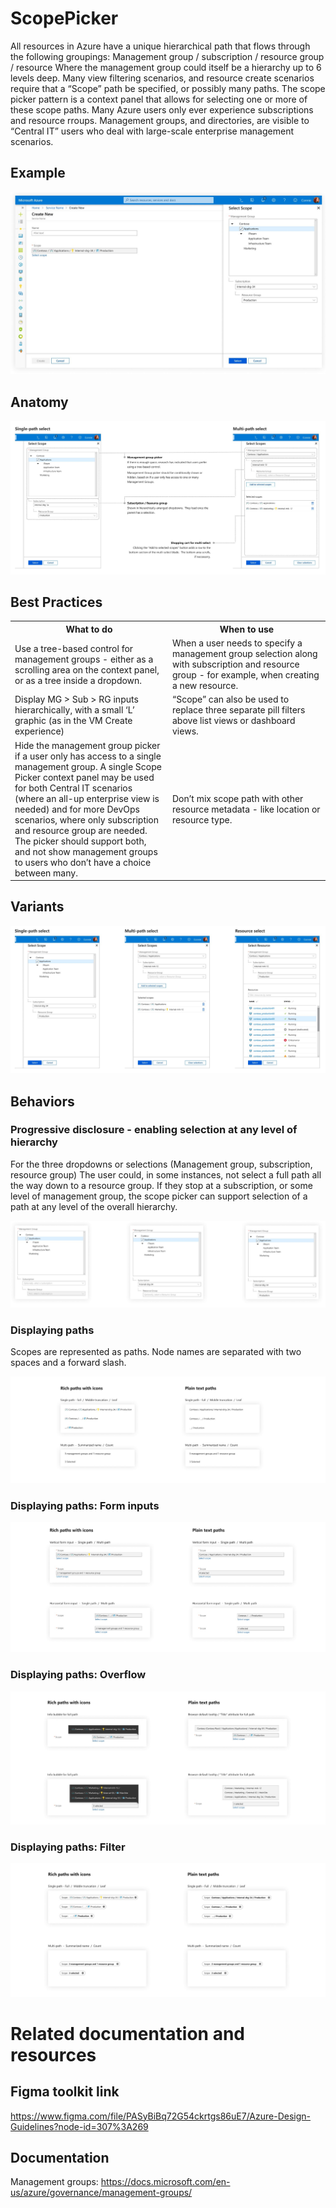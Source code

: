 ﻿# ScopePicker
All resources in Azure have a unique hierarchical path that flows through the following groupings:
Management group / subscription / resource group / resource
Where the management group could itself be a hierarchy up to 6 levels deep. Many view filtering scenarios, and resource create scenarios require that a “Scope” path be specified, or possibly many paths. The scope picker pattern is a context panel that allows for selecting one or more of these scope paths.
Many Azure users only ever experience subscriptions and resource rroups. Management groups, and directories, are visible to “Central IT” users who deal with large-scale enterprise management scenarios.

## Example

<div style="max-width:800px">
<img alttext="ScopePicker example" src="../media/design-patterns-controls-scopepicker/example.jpg" />
</div>

## Anatomy

<div style="max-width:800px">
<img alttext="ScopePicker example" src="../media/design-patterns-controls-scopepicker/anatomy.jpg" />
</div>

## Best Practices

<!-- Table as HTML to control width and any style we decide -->
<table>
<tr>
<th width=50%>What to do </th>
<th>When to use </th>
</tr>
<tr>
<td>Use a tree-based control for management groups - either as a scrolling area on the context panel, or as a tree inside a dropdown.</td>
<td>When a user needs to specify a management group selection along with subscription and resource group - for example, when creating a new resource.</td>
</tr>
<tr>
<td>Display MG > Sub > RG inputs hierarchically, with a small ‘L’ graphic (as in the VM Create experience)</td>
<td>“Scope” can also be used to replace three separate pill filters above list views or dashboard views.</td>
</tr>
<tr>
<td>Hide the management group picker if a user only has access to a single management group.  A single Scope Picker context panel may be used for both Central IT scenarios (where an all-up enterprise view is needed) and for more DevOps scenarios, where only subscription and resource group are needed.  The picker should support both, and not show management groups to users who don’t have a choice between many.</td>
<td>Don’t mix scope path with other resource metadata - like location or resource type.</td>
</tr></table>

## Variants

<div style="max-width:800px">
<img alttext="ScopePicker example" src="../media/design-patterns-controls-scopepicker/variants.jpg" />
</div>

## Behaviors

### Progressive disclosure - enabling selection at any level of hierarchy
For the three dropdowns or selections (Management group, subscription, resource group) The user could, in some instances, not select a full path all the way down to a resource group.  If they stop at a subscription, or some level of management group, the scope picker can support selection of a path at any level of the overall hierarchy. 

<div style="max-width:800px">
<img alttext="ScopePicker example" src="../media/design-patterns-controls-scopepicker/progressive-disclosure.jpg" />
</div>

### Displaying paths
Scopes are represented as paths. Node names are separated with two spaces and a forward slash.

<div style="max-width:800px">
<img alttext="ScopePicker example" src="../media/design-patterns-controls-scopepicker/displaying-paths.jpg" />
</div>

### Displaying paths: Form inputs

<div style="max-width:800px">
<img alttext="ScopePicker example" src="../media/design-patterns-controls-scopepicker/displaying-paths-form-inputs.jpg" />
</div>

### Displaying paths: Overflow

<div style="max-width:800px">
<img alttext="ScopePicker example" src="../media/design-patterns-controls-scopepicker/displaying-paths-overflow.jpg" />
</div>

### Displaying paths: Filter

<div style="max-width:800px">
<img alttext="ScopePicker example" src="../media/design-patterns-controls-scopepicker/displaying-paths-filter.jpg" />
</div>

# Related documentation and resources

## Figma toolkit link

https://www.figma.com/file/PASyBiBq72G54ckrtgs86uE7/Azure-Design-Guidelines?node-id=307%3A269

## Documentation
Management groups: https://docs.microsoft.com/en-us/azure/governance/management-groups/